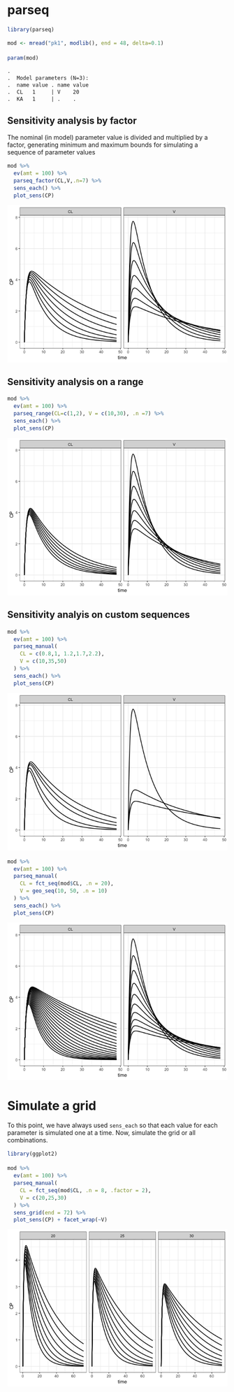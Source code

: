 parseq
================

``` r
library(parseq)
```

``` r
mod <- mread("pk1", modlib(), end = 48, delta=0.1)

param(mod)
```

    . 
    .  Model parameters (N=3):
    .  name value . name value
    .  CL   1     | V    20   
    .  KA   1     | .    .

Sensitivity analysis by factor
------------------------------

The nominal (in model) parameter value is divided and multiplied by a factor, generating minimum and maximum bounds for simulating a sequence of parameter values

``` r
mod %>% 
  ev(amt = 100) %>% 
  parseq_factor(CL,V,.n=7) %>% 
  sens_each() %>% 
  plot_sens(CP)
```

![](inst/img/README-unnamed-chunk-3-1.png)

Sensitivity analysis on a range
-------------------------------

``` r
mod %>% 
  ev(amt = 100) %>% 
  parseq_range(CL=c(1,2), V = c(10,30), .n =7) %>% 
  sens_each() %>% 
  plot_sens(CP)
```

![](inst/img/README-unnamed-chunk-4-1.png)

Sensitivity analyis on custom sequences
---------------------------------------

``` r
mod %>% 
  ev(amt = 100) %>% 
  parseq_manual(
    CL = c(0.8,1, 1.2,1.7,2.2), 
    V = c(10,35,50)
  ) %>% 
  sens_each() %>% 
  plot_sens(CP)
```

![](inst/img/README-unnamed-chunk-5-1.png)

``` r
mod %>% 
  ev(amt = 100) %>% 
  parseq_manual(
    CL = fct_seq(mod$CL, .n = 20), 
    V = geo_seq(10, 50, .n = 10)
  ) %>% 
  sens_each() %>% 
  plot_sens(CP)
```

![](inst/img/README-unnamed-chunk-6-1.png)

Simulate a grid
===============

To this point, we have always used `sens_each` so that each value for each parameter is simulated one at a time. Now, simulate the grid or all combinations.

``` r
library(ggplot2)

mod %>% 
  ev(amt = 100) %>% 
  parseq_manual(
    CL = fct_seq(mod$CL, .n = 8, .factor = 2), 
    V = c(20,25,30)
  ) %>% 
  sens_grid(end = 72) %>% 
  plot_sens(CP) + facet_wrap(~V)
```

![](inst/img/README-unnamed-chunk-7-1.png)
